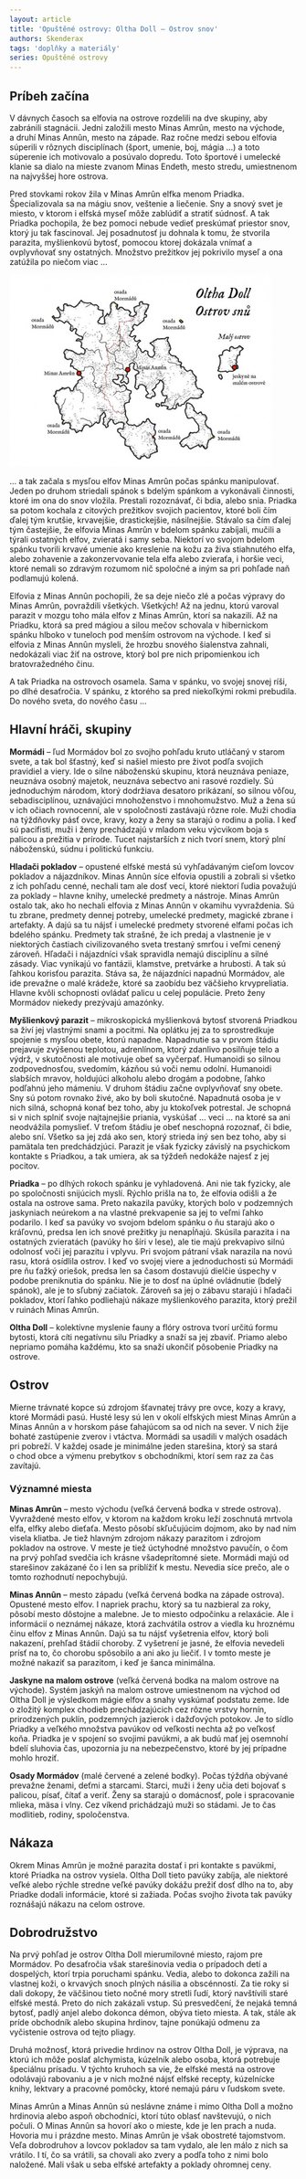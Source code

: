 ```yaml
---
layout: article
title: 'Opuštěné ostrovy: Oltha Doll – Ostrov snov'
authors: Skenderax
tags: 'doplňky a materiály'
series: Opuštěné ostrovy
---
```


## Príbeh začína

V dávnych časoch sa elfovia na ostrove rozdelili na dve skupiny, aby zabránili stagnácii. Jedni založili mesto Minas Amrûn, mesto na východe, a druhí Minas Annûn, mesto na západe. Raz ročne medzi sebou elfovia súperili v rôznych disciplínach (šport, umenie, boj, mágia …) a toto súperenie ich motivovalo a posúvalo dopredu. Toto športové i umelecké klanie sa dialo na mieste zvanom Minas Endeth, mesto stredu, umiestnenom na najvyššej hore ostrova.

Pred stovkami rokov žila v Minas Amrûn elfka menom Priadka. Špecializovala sa na mágiu snov, veštenie a liečenie. Sny a snový svet je miesto, v ktorom i elfská myseľ môže zablúdiť a stratiť súdnosť. A tak Priadka pochopila, že bez pomoci nebude vedieť preskúmať priestor snov, ktorý ju tak fascinoval. Jej posadnutosť ju dohnala k tomu, že stvorila parazita, myšlienkovú bytosť, pomocou ktorej dokázala vnímať a ovplyvňovať sny ostatných. Množstvo prežitkov jej pokrivilo myseľ a ona zatúžila po niečom viac …

![](skenderax-4-3-5-popis-opt.jpg)

… a tak začala s mysľou elfov Minas Amrûn počas spánku manipulovať. Jeden po druhom striedali spánok s bdelým spánkom a vykonávali činnosti, ktoré im ona do snov vložila. Prestali rozoznávať, či bdia, alebo snia. Priadka sa potom kochala z citových prežitkov svojich pacientov, ktoré boli čím ďalej tým krutšie, krvavejšie, drastickejšie, násilnejšie. Stávalo sa čím ďalej tým častejšie, že elfovia Minas Amrûn v bdelom spánku zabíjali, mučili a týrali ostatných elfov, zvieratá i samy seba. Niektorí vo svojom bdelom spánku tvorili krvavé umenie ako kreslenie na kožu za živa stiahnutého elfa, alebo zohavenie a zakonzervovanie tela elfa alebo zvieraťa, i horšie veci, ktoré nemali so zdravým rozumom nič spoločné a iným sa pri pohľade naň podlamujú kolená.

Elfovia z Minas Annûn pochopili, že sa deje niečo zlé a počas výpravy do Minas Amrûn, povraždili všetkých. Všetkých! Až na jednu, ktorú varoval parazit v mozgu toho mála elfov z Minas Amrûn, ktorí sa nakazili. Až na Priadku, ktorá sa pred mágiou a silou mečov schovala v hibernickom spánku hlboko v tuneloch pod menším ostrovom na východe. I keď si elfovia z Minas Annûn mysleli, že hrozbu snového šialenstva zahnali, nedokázali viac žiť na ostrove, ktorý bol pre nich pripomienkou ich bratovražedného činu.

A tak Priadka na ostrovoch osamela. Sama v spánku, vo svojej snovej ríši, po dlhé desaťročia. V spánku, z ktorého sa pred niekoľkými rokmi prebudila. Do nového sveta, do nového času …

## Hlavní hráči, skupiny

__Mormádi__ – ľud Mormádov bol zo svojho pohľadu kruto utláčaný v starom svete, a tak bol šťastný, keď si našiel miesto pre život podľa svojich pravidiel a viery. Ide o silne náboženskú skupinu, ktorá neuznáva peniaze, neuznáva osobný majetok, neuznáva sebectvo ani rasové rozdiely. Sú jednoduchým národom, ktorý dodržiava desatoro prikázaní, so silnou vôľou, sebadisciplínou, uznávajúci mnohoženstvo i mnohomužstvo. Muž a žena sú v ich očiach rovnocenní, ale v spoločnosti zastávajú rôzne role. Muži chodia na týždňovky pásť ovce, kravy, kozy a ženy sa starajú o rodinu a polia. I keď sú pacifisti, muži i ženy prechádzajú v mladom veku výcvikom boja s palicou a prežitia v prírode. Tucet najstarších z nich tvorí snem, ktorý plní náboženskú, súdnu i politickú funkciu.

__Hladači pokladov__ – opustené elfské mes­tá sú vyhľadávaným cieľom lovcov pokladov a nájazdníkov. Minas Annûn síce elfovia opustili a zobrali si všetko z ich pohľadu cenné, nechali tam ale dosť vecí, ktoré niektorí ľudia považujú za poklady – hlavne knihy, umelecké predmety a nástroje. Minas Amrûn ostalo tak, ako ho nechali elfovia z Minas Annûn v okamihu vyvraždenia. Sú tu zbrane, predmety dennej potreby, umelecké predmety, magické zbrane i artefakty. A dajú sa tu nájsť i umelecké predmety stvorené elfami počas ich bdelého spánku. Predmety tak strašné, že ich predaj a vlastnenie je v niektorých častiach civilizovaného sveta trestaný smrťou i veľmi cenený zároveň. Hľadači i nájazdníci však spravidla nemajú disciplínu a silné zásady. Viac vynikajú vo fantázii, klamstve, pretvárke a hrubosti. A tak sú ľahkou korisťou parazita. Stáva sa, že nájazdníci napadnú Mormádov, ale ide prevažne o malé krádeže, ktoré sa zaobídu bez väčšieho krvypreliatia. Hlavne kvôli schopnosti ovládať palicu u celej populácie. Preto ženy Mormádov niekedy prezývajú amazónky.

__Myšlienkový parazit__ – mikroskopická myšlienková bytosť stvorená Priadkou sa živí jej vlastnými snami a pocitmi. Na oplátku jej za to sprostredkuje spojenie s mysľou obete, ktorú napadne. Napadnutie sa v prvom štádiu prejavuje zvýšenou teplotou, adrenlínom, ktorý zdanlivo posilňuje telo a výdrž, v skutočnosti ale motivuje obeť sa vyčerpať. Humanoidi so silnou zodpovednosťou, svedomím, kázňou sú voči nemu odolní. Humanoidi slabších mravov, holdujúci alkoholu alebo drogám a podobne, ľahko podľahnú jeho mámeniu. V druhom štádiu začne ovplyvňovať sny obete. Sny sú potom rovnako živé, ako by boli skutočné. Napadnutá osoba je v nich silná, schopná konať bez toho, aby ju ktokoľvek potrestal. Je schopná si v nich splniť svoje najtajnejšie priania, vyskúšať … veci … na ktoré sa ani neodvážila pomyslieť. V treťom štádiu je obeť neschopná rozoznať, či bdie, alebo sní. Všetko sa jej zdá ako sen, ktorý strieda iný sen bez toho, aby si pamätala ten predchádzjúci. Parazit je však fyzicky závislý na psychickom kontakte s Priadkou, a tak umiera, ak sa týždeň nedokáže najesť z jej pocitov.

__Priadka__ – po dlhých rokoch spánku je vyhladovená. Ani nie tak fyzicky, ale po spoločnosti snijúcich myslí. Rýchlo prišla na to, že elfovia odišli a že ostala na ostrove sama. Preto nakazila pavúky, ktorých bolo v podzemných jaskyniach neúrekom a na vlastné prekvapenie sa jej to veľmi ľahko podarilo. I keď sa pavúky vo svojom bdelom spánku o ňu starajú ako o kráľovnú, predsa len ich snové prežitky ju nenapĺňajú. Skúsila parazita i na ostatných zvieratách (pavúky ho šíri v lese), ale tie majú prekvapivo silnú odolnosť voči jej parazitu i vplyvu. Pri svojom pátraní však narazila na novú rasu, ktorá osídlila ostrov. I keď vo svojej viere a jednoduchosti sú Mormádi pre ňu ťažký oriešok, predsa len sa časom dostavujú dielčie úspechy v podobe preniknutia do spánku. Nie je to dosť na úplné ovládnutie (bdelý spánok), ale je to sľubný začiatok. Zároveň sa jej o zábavu starajú i hľadači pokladov, ktorí ľahko podliehajú nákaze myšlienkového parazita, ktorý prežil v ruinách Minas Amrûn.

__Oltha Doll__ – kolektívne myslenie fauny a flóry ostrova tvorí určitú formu bytosti, ktorá cíti negatívnu silu Priadky a snaží sa jej zbaviť. Priamo alebo nepriamo pomáha každému, kto sa snaží ukončiť pôsobenie Priadky na ostrove.

## Ostrov

Mierne trávnaté kopce sú zdrojom šťavnatej trávy pre ovce, kozy a kravy, ktoré Mormádi pasú. Husté lesy sú len v okolí elfských miest Minas Amrûn a Minas Annûn a v horskom páse ťahajúcom sa od nich na sever. V nich žije bohaté zastúpenie zverov i vtáctva. Mormádi sa usadili v malých osadách pri pobreží. V každej osade je minimálne jeden starešina, ktorý sa stará o chod obce a výmenu prebytkov s obchodníkmi, ktorí sem raz za čas zavítajú.

### Významné miesta

__Minas Amrûn__ – mesto východu (veľká červená bodka v strede ostrova). Vyvraždené mesto elfov, v ktorom na každom kroku leží zoschnutá mrtvola elfa, elfky alebo dieťaťa. Mesto pôsobí skľučujúcim dojmom, ako by nad ním visela kliatba. Je tiež hlavným zdrojom nákazy parazitom i zdrojom pokladov na ostrove. V meste je tiež úctyhodné množstvo pavučín, o čom na prvý pohľad svedčia ich krásne všadeprítomné siete. Mormádi majú od starešinov zakázané čo i len sa priblížiť k mestu. Nevedia síce prečo, ale o tomto rozhodnutí nepochybujú.

__Minas Annûn__ – mesto západu (veľká červená bodka na západe ostrova). Opustené mesto elfov. I napriek prachu, ktorý sa tu nazbieral za roky, pôsobí mesto dôstojne a malebne. Je to miesto odpočinku a relaxácie. Ale i informácií o neznámej nákaze, ktorá zachvátila ostrov a viedla ku hroznému činu elfov z Minas Annûn. Dajú sa tu nájsť vyšetrenia elfov, ktorý boli nakazení, prehľad štádií choroby. Z vyšetrení je jasné, že elfovia nevedeli prísť na to, čo chorobu spôsobilo a ani ako ju liečiť. I v tomto meste je možné nakaziť sa parazitom, i keď je šanca minimálna.

__Jaskyne na malom ostrove__ (veľká červená bodka na malom ostrove na východe). Systém jaskýň na malom ostrove umiestnenom na východ od Oltha Doll je výsledkom mágie elfov a snahy vyskúmať podstatu zeme. Ide o zložitý komplex chodieb prechádzajúcich cez rôzne vrstvy hornín, prirodzených puklín, podzemných jazierok i dažďových potokov. Je to sídlo Priadky a veľkého množstva pavúkov od veľkosti nechta až po veľkosť koňa. Priadka je v spojení so svojimi pavúkmi, a ak budú mať jej osemnohí bdelí sluhovia čas, upozornia ju na nebezpečenstvo, ktoré by jej prípadne mohlo hroziť.

__Osady Mormádov__ (malé červené a zelené bodky). Počas týždňa obývané prevažne ženami, deťmi a starcami. Starci, muži i ženy učia deti bojovať s palicou, písať, čítať a veriť. Ženy sa starajú o domácnosť, pole i spracovanie mlieka, mäsa i vlny. Cez víkend prichádzajú muži so stádami. Je to čas modlitieb, rodiny, spoločenstva.

## Nákaza

Okrem Minas Amrûn je možné parazita dostať i pri kontakte s pavúkmi, ktoré Priadka na ostrov vysiela. Oltha Doll tieto pavúky zabíja, ale niektoré veľké alebo rýchle stredne veľké pavúky dokážu prežiť dosť dlho na to, aby Priadke dodali informácie, ktoré si zažiada. Počas svojho života tak pavúky roznášajú nákazu na celom ostrove.

## Dobrodružstvo

Na prvý pohľad je ostrov Oltha Doll mierumilovné miesto, rajom pre Mormádov. Po desaťročia však starešinovia vedia o prípadoch detí a dospelých, ktorí trpia poruchami spánku. Vedia, alebo to dokonca zažili na vlastnej koži, o krvavých snoch plných násilia a obscénností. Za tie roky si dali dokopy, že väčšinou tieto nočné mory stretli ľudí, ktorý navštívili staré elfské mestá. Preto do nich zakázali vstup. Sú presvedčení, že nejaká temná bytosť, padlý anjel alebo dokonca démon, obýva tieto miesta. A tak, stále ak príde obchodník alebo skupina hrdinov, tajne ponúkajú odmenu za vyčistenie ostrova od tejto pliagy.

Druhá možnosť, ktorá privedie hrdinov na ostrov Oltha Doll, je výprava, na ktorú ich môže poslať alchymista, kúzelník alebo osoba, ktorá potrebuje špeciálnu prísadu. V týchto kruhoch sa vie, že elfské mestá na ostrove odolávajú rabovaniu a je v nich možné nájsť elfské recepty, kúzelnícke knihy, lektvary a pracovné pomôcky, ktoré nemajú páru v ľudskom svete.

Minas Amrûn a Minas Annûn sú neslávne známe i mimo Oltha Doll a možno hrdinovia alebo aspoň obchodníci, ktorí túto oblasť navštevujú, o nich počuli. O Minas Annûn sa hovorí ako o mieste, kde je len prach a nuda. Hovoria mu i prázdne mesto. Minas Amrûn je však obostreté tajomstvom. Veľa dobrodruhov a lovcov pokladov sa tam vydalo, ale len málo z nich sa vrátilo. I tí, čo sa vrátili, sa chovali ako zvery a podľa toho z nimi bolo naložené. Mali však u seba elfské artefakty a poklady ohromnej ceny.
